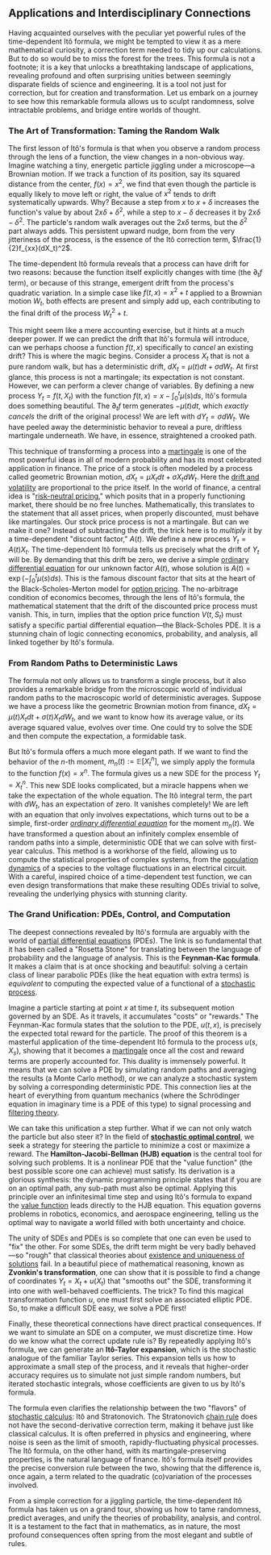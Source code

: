 ## Applications and Interdisciplinary Connections

Having acquainted ourselves with the peculiar yet powerful rules of the time-dependent Itô formula, we might be tempted to view it as a mere mathematical curiosity, a correction term needed to tidy up our calculations. But to do so would be to miss the forest for the trees. This formula is not a footnote; it is a key that unlocks a breathtaking landscape of applications, revealing profound and often surprising unities between seemingly disparate fields of science and engineering. It is a tool not just for correction, but for creation and transformation. Let us embark on a journey to see how this remarkable formula allows us to sculpt randomness, solve intractable problems, and bridge entire worlds of thought.

### The Art of Transformation: Taming the Random Walk

The first lesson of Itô's formula is that when you observe a random process through the lens of a function, the view changes in a non-obvious way. Imagine watching a tiny, energetic particle jiggling under a microscope—a Brownian motion. If we track a function of its position, say its squared distance from the center, $f(x) = x^2$, we find that even though the particle is equally likely to move left or right, the value of $x^2$ tends to drift systematically upwards. Why? Because a step from $x$ to $x+\delta$ increases the function's value by about $2x\delta + \delta^2$, while a step to $x-\delta$ decreases it by $2x\delta - \delta^2$. The particle's random walk averages out the $2x\delta$ terms, but the $\delta^2$ part always adds. This persistent upward nudge, born from the very jitteriness of the process, is the essence of the Itô correction term, $\frac{1}{2}f_{xx}(dX_t)^2$.

The time-dependent Itô formula reveals that a process can have drift for two reasons: because the function itself explicitly changes with time (the $\partial_t f$ term), or because of this strange, emergent drift from the process's quadratic variation. In a simple case like $f(t,x) = x^2 + t$ applied to a Brownian motion $W_t$, both effects are present and simply add up, each contributing to the final drift of the process $W_t^2 + t$.

This might seem like a mere accounting exercise, but it hints at a much deeper power. If we can predict the drift that Itô's formula will introduce, can we perhaps choose a function $f(t,x)$ specifically to *cancel* an existing drift? This is where the magic begins. Consider a process $X_t$ that is not a pure random walk, but has a deterministic drift, $dX_t = \mu(t) dt + \sigma dW_t$. At first glance, this process is not a martingale; its expectation is not constant. However, we can perform a clever change of variables. By defining a new process $Y_t = f(t, X_t)$ with the function $f(t,x) = x - \int_0^t \mu(s) ds$, Itô's formula does something beautiful. The $\partial_t f$ term generates $-\mu(t)dt$, which *exactly cancels* the drift of the original process! We are left with $dY_t = \sigma dW_t$. We have peeled away the deterministic behavior to reveal a pure, driftless martingale underneath. We have, in essence, straightened a crooked path.

This technique of transforming a process into a [martingale](@article_id:145542) is one of the most powerful ideas in all of modern probability and has its most celebrated application in finance. The price of a stock is often modeled by a process called geometric Brownian motion, $dX_t = \mu X_t dt + \sigma X_t dW_t$. Here the [drift and volatility](@article_id:262872) are proportional to the price itself. In the world of finance, a central idea is "[risk-neutral pricing](@article_id:143678)," which posits that in a properly functioning market, there should be no free lunches. Mathematically, this translates to the statement that all asset prices, when properly discounted, must behave like martingales. Our stock price process is not a martingale. But can we make it one? Instead of subtracting the drift, the trick here is to *multiply* it by a time-dependent "discount factor," $A(t)$. We define a new process $Y_t = A(t) X_t$. The time-dependent Itô formula tells us precisely what the drift of $Y_t$ will be. By demanding that this drift be zero, we derive a simple [ordinary differential equation](@article_id:168127) for our unknown factor $A(t)$, whose solution is $A(t) = \exp(-\int_0^t \mu(s) ds)$. This is the famous discount factor that sits at the heart of the Black-Scholes-Merton model for [option pricing](@article_id:139486). The no-arbitrage condition of economics becomes, through the lens of Itô's formula, the mathematical statement that the drift of the discounted price process must vanish. This, in turn, implies that the option price function $V(t,S_t)$ must satisfy a specific partial differential equation—the Black-Scholes PDE. It is a stunning chain of logic connecting economics, probability, and analysis, all linked together by Itô's formula.

### From Random Paths to Deterministic Laws

The formula not only allows us to transform a single process, but it also provides a remarkable bridge from the microscopic world of individual random paths to the macroscopic world of deterministic averages. Suppose we have a process like the geometric Brownian motion from finance, $dX_t = \mu(t)X_t dt + \sigma(t)X_t dW_t$, and we want to know how its average value, or its average squared value, evolves over time. One could try to solve the SDE and then compute the expectation, a formidable task.

But Itô's formula offers a much more elegant path. If we want to find the behavior of the $n$-th moment, $m_n(t) := \mathbb{E}[X_t^n]$, we simply apply the formula to the function $f(x) = x^n$. The formula gives us a new SDE for the process $Y_t = X_t^n$. This new SDE looks complicated, but a miracle happens when we take the expectation of the whole equation. The Itô integral term, the part with $dW_t$, has an expectation of zero. It vanishes completely! We are left with an equation that only involves expectations, which turns out to be a simple, first-order *[ordinary differential equation](@article_id:168127)* for the moment $m_n(t)$. We have transformed a question about an infinitely complex ensemble of random paths into a simple, deterministic ODE that we can solve with first-year calculus. This method is a workhorse of the field, allowing us to compute the statistical properties of complex systems, from the [population dynamics](@article_id:135858) of a species to the voltage fluctuations in an electrical circuit. With a careful, inspired choice of a time-dependent test function, we can even design transformations that make these resulting ODEs trivial to solve, revealing the underlying physics with stunning clarity.

### The Grand Unification: PDEs, Control, and Computation

The deepest connections revealed by Itô's formula are arguably with the world of [partial differential equations](@article_id:142640) (PDEs). The link is so fundamental that it has been called a "Rosetta Stone" for translating between the language of probability and the language of analysis. This is the **Feynman-Kac formula**. It makes a claim that is at once shocking and beautiful: solving a certain class of linear parabolic PDEs (like the heat equation with extra terms) is *equivalent* to computing the expected value of a functional of a [stochastic process](@article_id:159008).

Imagine a particle starting at point $x$ at time $t$, its subsequent motion governed by an SDE. As it travels, it accumulates "costs" or "rewards." The Feynman-Kac formula states that the solution to the PDE, $u(t,x)$, is precisely the expected total reward for the particle. The proof of this theorem is a masterful application of the time-dependent Itô formula to the process $u(s, X_s)$, showing that it becomes a [martingale](@article_id:145542) once all the cost and reward terms are properly accounted for. This duality is immensely powerful. It means that we can solve a PDE by simulating random paths and averaging the results (a Monte Carlo method), or we can analyze a stochastic system by solving a corresponding deterministic PDE. This connection lies at the heart of everything from quantum mechanics (where the Schrödinger equation in imaginary time is a PDE of this type) to signal processing and [filtering theory](@article_id:186472).

We can take this unification a step further. What if we can not only watch the particle but also steer it? In the field of **[stochastic optimal control](@article_id:190043)**, we seek a strategy for steering the particle to minimize a cost or maximize a reward. The **Hamilton-Jacobi-Bellman (HJB) equation** is the central tool for solving such problems. It is a nonlinear PDE that the "value function" (the best possible score one can achieve) must satisfy. Its derivation is a glorious synthesis: the dynamic programming principle states that if you are on an optimal path, any sub-path must also be optimal. Applying this principle over an infinitesimal time step and using Itô's formula to expand the [value function](@article_id:144256) leads directly to the HJB equation. This equation governs problems in robotics, economics, and aerospace engineering, telling us the optimal way to navigate a world filled with both uncertainty and choice.

The unity of SDEs and PDEs is so complete that one can even be used to "fix" the other. For some SDEs, the drift term might be very badly behaved—so "rough" that classical theories about [existence and uniqueness of solutions](@article_id:176912) fail. In a beautiful piece of mathematical reasoning, known as **Zvonkin's transformation**, one can show that it is possible to find a change of coordinates $Y_t = X_t + u(X_t)$ that "smooths out" the SDE, transforming it into one with well-behaved coefficients. The trick? To find this magical transformation function $u$, one must first solve an associated elliptic PDE. So, to make a difficult SDE easy, we solve a PDE first!

Finally, these theoretical connections have direct practical consequences. If we want to simulate an SDE on a computer, we must discretize time. How do we know what the correct update rule is? By repeatedly applying Itô's formula, we can generate an **Itô-Taylor expansion**, which is the stochastic analogue of the familiar Taylor series. This expansion tells us how to approximate a small step of the process, and it reveals that higher-order accuracy requires us to simulate not just simple random numbers, but iterated stochastic integrals, whose coefficients are given to us by Itô's formula.

The formula even clarifies the relationship between the two "flavors" of [stochastic calculus](@article_id:143370): Itô and Stratonovich. The Stratonovich [chain rule](@article_id:146928) does not have the second-derivative correction term, making it behave just like classical calculus. It is often preferred in physics and engineering, where noise is seen as the limit of smooth, rapidly-fluctuating physical processes. The Itô formula, on the other hand, with its martingale-preserving properties, is the natural language of finance. Itô's formula itself provides the precise conversion rule between the two, showing that the difference is, once again, a term related to the quadratic (co)variation of the processes involved.

From a simple correction for a jiggling particle, the time-dependent Itô formula has taken us on a grand tour, showing us how to tame randomness, predict averages, and unify the theories of probability, analysis, and control. It is a testament to the fact that in mathematics, as in nature, the most profound consequences often spring from the most elegant and subtle of rules.